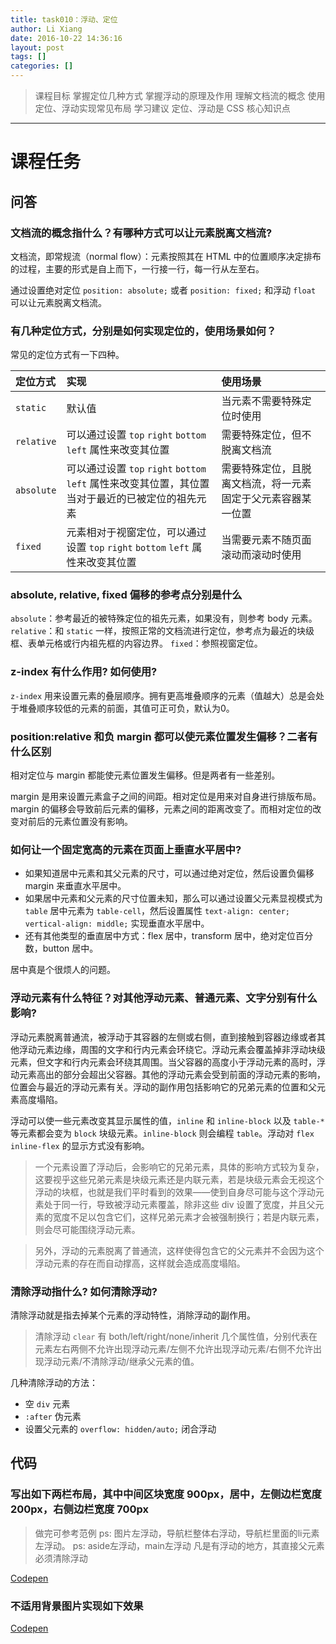 ```yaml
---
title: task010：浮动、定位
author: Li Xiang
date: 2016-10-22 14:36:16
layout: post
tags: []
categories: []
---
```


> 课程目标
> 掌握定位几种方式
> 掌握浮动的原理及作用
> 理解文档流的概念
> 使用定位、浮动实现常见布局
> 学习建议
> 定位、浮动是 CSS 核心知识点

---

# 课程任务 #

## 问答 ##

### 文档流的概念指什么？有哪种方式可以让元素脱离文档流? ###

文档流，即常规流（normal flow）：元素按照其在 HTML 中的位置顺序决定排布的过程，主要的形式是自上而下，一行接一行，每一行从左至右。

通过设置绝对定位 `position: absolute;` 或者 `position: fixed;` 和浮动 `float` 可以让元素脱离文档流。

### 有几种定位方式，分别是如何实现定位的，使用场景如何？ ###

常见的定位方式有一下四种。

定位方式 | 实现 | 使用场景
:-------|:----|:--------
`static` | 默认值 | 当元素不需要特殊定位时使用
`relative` | 可以通过设置 `top` `right` `bottom` `left` 属性来改变其位置 | 需要特殊定位，但不脱离文档流
`absolute` | 可以通过设置 `top` `right` `bottom` `left` 属性来改变其位置，其位置当对于最近的已被定位的祖先元素 | 需要特殊定位，且脱离文档流，将一元素固定于父元素容器某一位置
`fixed` | 元素相对于视窗定位，可以通过设置 `top` `right` `bottom` `left` 属性来改变其位置 | 当需要元素不随页面滚动而滚动时使用

### absolute, relative, fixed 偏移的参考点分别是什么 ###

`absolute`：参考最近的被特殊定位的祖先元素，如果没有，则参考 body 元素。
`relative`：和 `static` 一样，按照正常的文档流进行定位，参考点为最近的块级框、表单元格或行内祖先框的内容边界。
`fixed`：参照视窗定位。

### z-index 有什么作用? 如何使用? ###

`z-index` 用来设置元素的叠层顺序。拥有更高堆叠顺序的元素（值越大）总是会处于堆叠顺序较低的元素的前面，其值可正可负，默认为0。

### position:relative 和负 margin 都可以使元素位置发生偏移？二者有什么区别 ###

相对定位与 margin 都能使元素位置发生偏移。但是两者有一些差别。

margin 是用来设置元素盒子之间的间距。相对定位是用来对自身进行排版布局。margin 的偏移会导致前后元素的偏移，元素之间的距离改变了。而相对定位的改变对前后的元素位置没有影响。

### 如何让一个固定宽高的元素在页面上垂直水平居中? ###

- 如果知道居中元素和其父元素的尺寸，可以通过绝对定位，然后设置负偏移 margin 来垂直水平居中。
- 如果居中元素和父元素的尺寸位置未知，那么可以通过设置父元素显视模式为 `table` 居中元素为 `table-cell`，然后设置属性 `text-align: center; vertical-align: middle;` 实现垂直水平居中。
- 还有其他类型的垂直居中方式：flex 居中，transform 居中，绝对定位百分数，button 居中。

居中真是个很烦人的问题。

### 浮动元素有什么特征？对其他浮动元素、普通元素、文字分别有什么影响? ###

浮动元素脱离普通流，被浮动于其容器的左侧或右侧，直到接触到容器边缘或者其他浮动元素边缘，周围的文字和行内元素会环绕它。浮动元素会覆盖掉非浮动块级元素，但文字和行内元素会环绕其周围。当父容器的高度小于浮动元素的高时，浮动元素高出的部分会超出父容器。其他的浮动元素会受到前面的浮动元素的影响，位置会与最近的浮动元素有关。浮动的副作用包括影响它的兄弟元素的位置和父元素高度塌陷。

浮动可以使一些元素改变其显示属性的值，`inline` 和 `inline-block` 以及 `table-*` 等元素都会变为 `block` 块级元素。`inline-block` 则会编程 `table`。浮动对 `flex` `inline-flex` 的显示方式没有影响。

> 一个元素设置了浮动后，会影响它的兄弟元素，具体的影响方式较为复杂，这要视乎这些兄弟元素是块级元素还是内联元素，若是块级元素会无视这个浮动的块框，也就是我们平时看到的效果——使到自身尽可能与这个浮动元素处于同一行，导致被浮动元素覆盖，除非这些 div 设置了宽度，并且父元素的宽度不足以包含它们，这样兄弟元素才会被强制换行；若是内联元素，则会尽可能围绕浮动元素。

> 另外，浮动的元素脱离了普通流，这样使得包含它的父元素并不会因为这个浮动元素的存在而自动撑高，这样就会造成高度塌陷。

### 清除浮动指什么? 如何清除浮动? ###

清除浮动就是指去掉某个元素的浮动特性，消除浮动的副作用。

> 清除浮动 `clear` 有 both/left/right/none/inherit 几个属性值，分别代表在元素左右两侧不允许出现浮动元素/左侧不允许出现浮动元素/右侧不允许出现浮动元素/不清除浮动/继承父元素的值。

几种清除浮动的方法：
- 空 `div` 元素
- `:after` 伪元素
- 设置父元素的 `overflow: hidden/auto;` 闭合浮动

## 代码 ##

### 写出如下两栏布局，其中中间区块宽度 900px，居中，左侧边栏宽度 200px，右侧边栏宽度 700px ###

> 做完可参考范例
> ps: 图片左浮动，导航栏整体右浮动，导航栏里面的li元素左浮动。
> ps: aside左浮动，main左浮动
> 凡是有浮动的地方，其直接父元素必须清除浮动

[Codepen](http://codepen.io/lix90/pen/YGrPqo?editors=1100#0)

### 不适用背景图片实现如下效果 ###

[Codepen](http://codepen.io/lix90/pen/ozOgjm)
